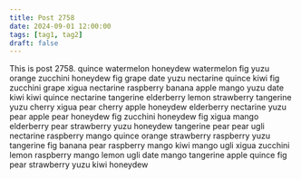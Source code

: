 ```yaml
---
title: Post 2758
date: 2024-09-01 12:00:00
tags: [tag1, tag2]
draft: false
---
```

This is post 2758.
quince
watermelon
honeydew
watermelon
fig
yuzu
orange
zucchini
honeydew
fig
grape
date
yuzu
nectarine
quince
kiwi
fig
zucchini
grape
xigua
nectarine
raspberry
banana
apple
mango
yuzu
date
kiwi
kiwi
quince
nectarine
tangerine
elderberry
lemon
strawberry
tangerine
yuzu
cherry
xigua
pear
cherry
apple
honeydew
elderberry
nectarine
yuzu
pear
apple
pear
honeydew
fig
zucchini
honeydew
fig
xigua
mango
elderberry
pear
strawberry
yuzu
honeydew
tangerine
pear
pear
ugli
nectarine
raspberry
mango
quince
orange
strawberry
raspberry
yuzu
tangerine
fig
banana
pear
raspberry
mango
kiwi
mango
ugli
xigua
zucchini
lemon
raspberry
mango
lemon
ugli
date
mango
tangerine
apple
quince
fig
pear
strawberry
yuzu
kiwi
honeydew
